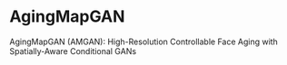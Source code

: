 # AgingMapGAN
AgingMapGAN (AMGAN): High-Resolution Controllable Face Aging with Spatially-Aware Conditional GANs
